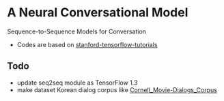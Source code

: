 # A Neural Conversational Model

Sequence-to-Sequence Models for Conversation

- Codes are based on [stanford-tensorflow-tutorials](https://github.com/chiphuyen/stanford-tensorflow-tutorials/tree/master/assignments/chatbot)

## Todo

- update seq2seq module as TensorFlow 1.3
- make dataset Korean dialog corpus like [Cornell_Movie-Dialogs_Corpus](https://www.cs.cornell.edu/~cristian/Cornell_Movie-Dialogs_Corpus.html)
